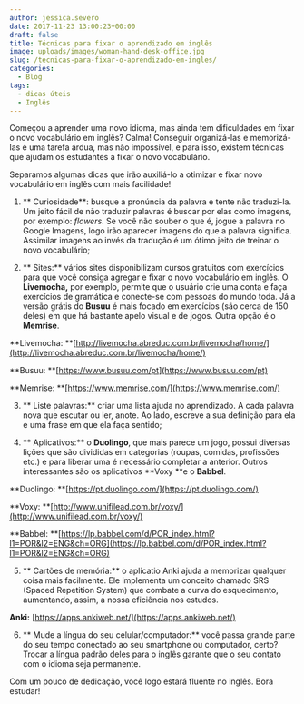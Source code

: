 ```yaml
---
author: jessica.severo
date: 2017-11-23 13:00:23+00:00
draft: false
title: Técnicas para fixar o aprendizado em inglês
image: uploads/images/woman-hand-desk-office.jpg
slug: /tecnicas-para-fixar-o-aprendizado-em-ingles/
categories:
  - Blog
tags:
  - dicas úteis
  - Inglês
---
```


Começou a aprender uma novo idioma, mas ainda tem dificuldades em fixar o novo
vocabulário em inglês? Calma! Conseguir organizá-las e memorizá-las é uma tarefa
árdua, mas não impossível, e para isso, existem técnicas que ajudam os
estudantes a fixar o novo vocabulário.

Separamos algumas dicas que irão auxiliá-lo a otimizar e fixar novo vocabulário
em inglês com mais facilidade!

1. ** Curiosidade**: busque a pronúncia da palavra e tente não traduzi-la. Um
   jeito fácil de não traduzir palavras é buscar por elas como imagens, por
   exemplo: _flowers_. Se você não souber o que é, jogue a palavra no Google
   Imagens, logo irão aparecer imagens do que a palavra significa. Assimilar
   imagens ao invés da tradução é um ótimo jeito de treinar o novo vocabulário;

2. ** Sites:** vários sites disponibilizam cursos gratuitos com exercícios para
   que você consiga agregar e fixar o novo vocabulário em inglês. O
   **Livemocha,** por exemplo, permite que o usuário crie uma conta e faça
   exercícios de gramática e conecte-se com pessoas do mundo toda. Já a versão
   grátis do **Busuu** é mais focado em exercícios (são cerca de 150 deles) em
   que há bastante apelo visual e de jogos. Outra opção é o **Memrise**.

**Livemocha:
**[http://livemocha.abreduc.com.br/livemocha/home/](http://livemocha.abreduc.com.br/livemocha/home/)

**Busuu: **[https://www.busuu.com/pt](https://www.busuu.com/pt)

**Memrise: **[https://www.memrise.com/](https://www.memrise.com/)

3. ** Liste palavras:** criar uma lista ajuda no aprendizado. A cada palavra
   nova que escutar ou ler, anote. Ao lado, escreve a sua definição para ela e
   uma frase em que ela faça sentido;

4. ** Aplicativos:** o **Duolingo**, que mais parece um jogo, possui diversas
   lições que são divididas em categorias (roupas, comidas, profissões etc.) e
   para liberar uma é necessário completar a anterior. Outros interessantes são
   os aplicativos **Voxy **e o **Babbel**.

**Duolingo: **[https://pt.duolingo.com/](https://pt.duolingo.com/)

**Voxy: **[http://www.unifilead.com.br/voxy/](http://www.unifilead.com.br/voxy/)

**Babbel:
**[https://lp.babbel.com/d/POR_index.html?l1=POR&l2=ENG&ch=ORG](https://lp.babbel.com/d/POR_index.html?l1=POR&l2=ENG&ch=ORG)

5. ** Cartões de memória:** o aplicatio Anki ajuda a memorizar qualquer coisa
   mais facilmente. Ele implementa um conceito chamado SRS (Spaced Repetition
   System) que combate a curva do esquecimento, aumentando, assim, a nossa
   eficiência nos estudos.

**Anki:** [https://apps.ankiweb.net/](https://apps.ankiweb.net/)

6. ** Mude a língua do seu celular/computador:** você passa grande parte do seu
   tempo conectado ao seu smartphone ou computador, certo? Trocar a língua
   padrão deles para o inglês garante que o seu contato com o idioma seja
   permanente.

Com um pouco de dedicação, você logo estará fluente no inglês. Bora estudar!
